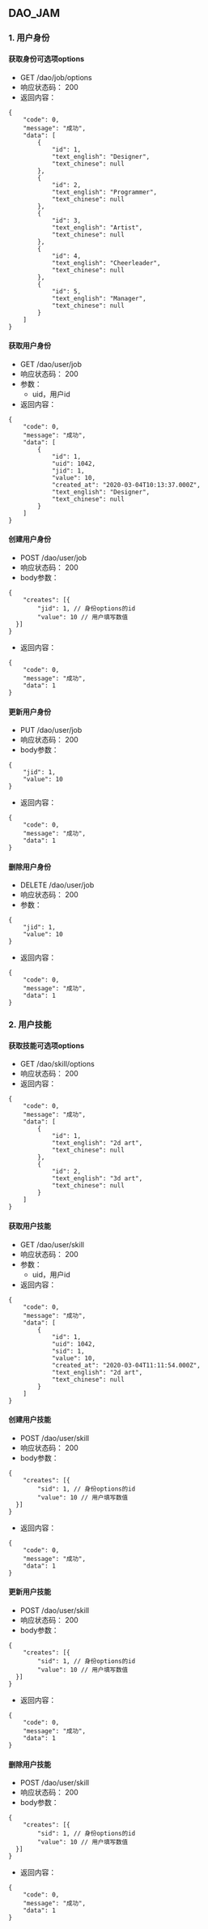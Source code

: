 
## DAO_JAM

### 1. 用户身份
#### 获取身份可选项options
* GET /dao/job/options
* 响应状态码： 200
* 返回内容：
```
{
    "code": 0,
    "message": "成功",
    "data": [
        {
            "id": 1,
            "text_english": "Designer",
            "text_chinese": null
        },
        {
            "id": 2,
            "text_english": "Programmer",
            "text_chinese": null
        },
        {
            "id": 3,
            "text_english": "Artist",
            "text_chinese": null
        },
        {
            "id": 4,
            "text_english": "Cheerleader",
            "text_chinese": null
        },
        {
            "id": 5,
            "text_english": "Manager",
            "text_chinese": null
        }
    ]
}
```

#### 获取用户身份
* GET /dao/user/job
* 响应状态码： 200
* 参数：
  - uid，用户id
* 返回内容：
```
{
    "code": 0,
    "message": "成功",
    "data": [
        {
            "id": 1,
            "uid": 1042,
            "jid": 1,
            "value": 10,
            "created_at": "2020-03-04T10:13:37.000Z",
            "text_english": "Designer",
            "text_chinese": null
        }
    ]
}
```

#### 创建用户身份
* POST /dao/user/job
* 响应状态码： 200
* body参数：
```
{
	"creates": [{
		"jid": 1, // 身份options的id
		"value": 10 // 用户填写数值
  }]
}
```
* 返回内容：
```
{
    "code": 0,
    "message": "成功",
    "data": 1
}
```

#### 更新用户身份
* PUT /dao/user/job
* 响应状态码： 200
* body参数：
```
{
	"jid": 1,
	"value": 10
}
```
* 返回内容：
```
{
    "code": 0,
    "message": "成功",
    "data": 1
}
```

#### 删除用户身份
* DELETE /dao/user/job
* 响应状态码： 200
* 参数：
```
{
	"jid": 1,
	"value": 10
}
```
* 返回内容：
```
{
    "code": 0,
    "message": "成功",
    "data": 1
}
```

### 2. 用户技能
#### 获取技能可选项options
* GET /dao/skill/options
* 响应状态码： 200
* 返回内容：
```
{
    "code": 0,
    "message": "成功",
    "data": [
        {
            "id": 1,
            "text_english": "2d art",
            "text_chinese": null
        },
        {
            "id": 2,
            "text_english": "3d art",
            "text_chinese": null
        }
    ]
}
```

#### 获取用户技能
* GET /dao/user/skill
* 响应状态码： 200
* 参数：
  - uid，用户id
* 返回内容：
```
{
    "code": 0,
    "message": "成功",
    "data": [
        {
            "id": 1,
            "uid": 1042,
            "sid": 1,
            "value": 10,
            "created_at": "2020-03-04T11:11:54.000Z",
            "text_english": "2d art",
            "text_chinese": null
        }
    ]
}
```

#### 创建用户技能
* POST /dao/user/skill
* 响应状态码： 200
* body参数：
```
{
	"creates": [{
		"sid": 1, // 身份options的id
		"value": 10 // 用户填写数值
  }]
}
```
* 返回内容：
```
{
    "code": 0,
    "message": "成功",
    "data": 1
}
```

#### 更新用户技能
* POST /dao/user/skill
* 响应状态码： 200
* body参数：
```
{
	"creates": [{
		"sid": 1, // 身份options的id
		"value": 10 // 用户填写数值
  }]
}
```
* 返回内容：
```
{
    "code": 0,
    "message": "成功",
    "data": 1
}
```

#### 删除用户技能
* POST /dao/user/skill
* 响应状态码： 200
* body参数：
```
{
	"creates": [{
		"sid": 1, // 身份options的id
		"value": 10 // 用户填写数值
  }]
}
```
* 返回内容：
```
{
    "code": 0,
    "message": "成功",
    "data": 1
}
```

